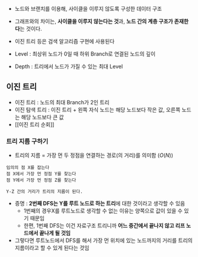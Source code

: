 - 노드와 브랜치를 이용해, 사이클을 이루지 않도록 구성한 데이터 구조
- 그래프와의 차이는, **사이클을 이루지 않는다는 것**과, **노드 간의 계층 구조가 존재한다**는 것이다.

- 이진 트리 등은 검색 알고리즘 구현에 사용된다

- Level : 최상위 노드가 0일 때 하위 Branch로 연결된 노드의 깊이
- Depth : 트리에서 노드가 가질 수 있는 최대 Level

## 이진 트리 
- 이진 트리 : 노드의 최대 Branch가 2인 트리
- 이진 탐색 트리 : 이진 트리 + 왼쪽 자식 노드는 해당 노드보다 작은 값, 오른쪽 노드는 해당 노드보다 큰 값
- [[이진 트리 순회]]

### 트리 지름 구하기
- 트리의 지름 = 가장 먼 두 정점을 연결하는 경로(의 거리)를 의미함 ($O(N))$
```
임의의 점 X를 잡는다
점 X에서 가장 먼 정점 Y를 찾는다
점 Y에서 가장 먼 정점 Z를 찾는다

Y-Z 간의 거리가 트리의 지름이 된다.
```
- 증명 : **2번째 DFS는 Y를 루트 노드로 하는 트리**에 대한 것이라고 생각할 수 있음
	- 1번째의 경우X를 루트노드로 생각할 수 없는 이유는 양쪽으로 값이 있을 수 있기 때문임
	- 한편, 1번째 DFS는 이건 자료구조 트리니까 **어느 중간에서 끝나지 않고 리프 노드에서 끝나게 될 것임**
- 그렇다면 루트노드에서 DFS를 해서 가장 먼 위치에 있는 노드까지의 거리를 트리의 지름이라고 할 수 있게 된다는 것임
  